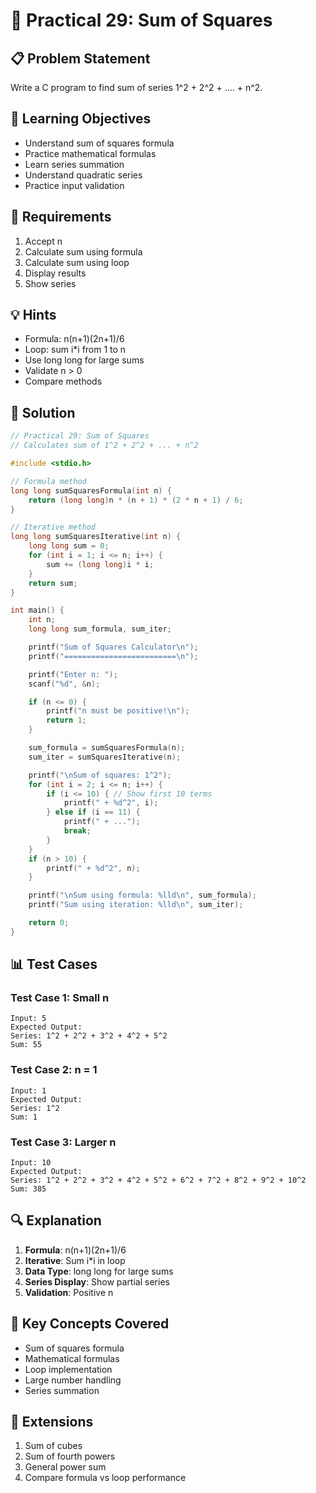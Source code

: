 # 🎯 Practical 29: Sum of Squares

## 📋 Problem Statement

Write a C program to find sum of series 1^2 + 2^2 + …. + n^2.

## 🎯 Learning Objectives

- Understand sum of squares formula
- Practice mathematical formulas
- Learn series summation
- Understand quadratic series
- Practice input validation

## 📝 Requirements

1. Accept n
2. Calculate sum using formula
3. Calculate sum using loop
4. Display results
5. Show series

## 💡 Hints

- Formula: n(n+1)(2n+1)/6
- Loop: sum i*i from 1 to n
- Use long long for large sums
- Validate n > 0
- Compare methods

## 🔧 Solution

```c
// Practical 29: Sum of Squares
// Calculates sum of 1^2 + 2^2 + ... + n^2

#include <stdio.h>

// Formula method
long long sumSquaresFormula(int n) {
    return (long long)n * (n + 1) * (2 * n + 1) / 6;
}

// Iterative method
long long sumSquaresIterative(int n) {
    long long sum = 0;
    for (int i = 1; i <= n; i++) {
        sum += (long long)i * i;
    }
    return sum;
}

int main() {
    int n;
    long long sum_formula, sum_iter;

    printf("Sum of Squares Calculator\n");
    printf("=========================\n");

    printf("Enter n: ");
    scanf("%d", &n);

    if (n <= 0) {
        printf("n must be positive!\n");
        return 1;
    }

    sum_formula = sumSquaresFormula(n);
    sum_iter = sumSquaresIterative(n);

    printf("\nSum of squares: 1^2");
    for (int i = 2; i <= n; i++) {
        if (i <= 10) { // Show first 10 terms
            printf(" + %d^2", i);
        } else if (i == 11) {
            printf(" + ...");
            break;
        }
    }
    if (n > 10) {
        printf(" + %d^2", n);
    }

    printf("\nSum using formula: %lld\n", sum_formula);
    printf("Sum using iteration: %lld\n", sum_iter);

    return 0;
}
```

## 📊 Test Cases

### Test Case 1: Small n
```
Input: 5
Expected Output:
Series: 1^2 + 2^2 + 3^2 + 4^2 + 5^2
Sum: 55
```

### Test Case 2: n = 1
```
Input: 1
Expected Output:
Series: 1^2
Sum: 1
```

### Test Case 3: Larger n
```
Input: 10
Expected Output:
Series: 1^2 + 2^2 + 3^2 + 4^2 + 5^2 + 6^2 + 7^2 + 8^2 + 9^2 + 10^2
Sum: 385
```

## 🔍 Explanation

1. **Formula**: n(n+1)(2n+1)/6
2. **Iterative**: Sum i*i in loop
3. **Data Type**: long long for large sums
4. **Series Display**: Show partial series
5. **Validation**: Positive n

## 🎯 Key Concepts Covered

- Sum of squares formula
- Mathematical formulas
- Loop implementation
- Large number handling
- Series summation

## 🚀 Extensions

1. Sum of cubes
2. Sum of fourth powers
3. General power sum
4. Compare formula vs loop performance